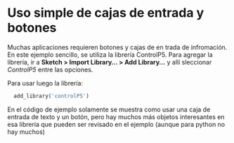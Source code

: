 # Uso simple de cajas de entrada y botones

Muchas aplicaciones requieren botones y cajas de en trada de infromación. En este ejemplo sencillo, se utiliza la librería ControlP5. Para agregar la librería, ir a **Sketch > Import Library… > Add Library…** y allí sleccionar *ControlP5* entre las opciones.

Para usar luego la librería:
```python
  add_library('controlP5') 
```
 En el código de ejemplo solamente se muestra como usar una caja de entrada de texto y un botón, pero hay muchos más objetos interesantes en esa librería que pueden ser revisado en el ejemplo (aunque para python no hay muchos)
